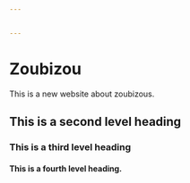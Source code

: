 ```yaml
---


---
```


<h1 id="zoubizou">Zoubizou</h1>
<p>This is a new website about zoubizous.</p>
<h2 id="this-is-a-second-level-heading">This is a second level heading</h2>
<h3 id="this-is-a-third-level-heading">This is a third level heading</h3>
<h4 id="this-is-a-fourth-level-heading.">This is a fourth level heading.</h4>

